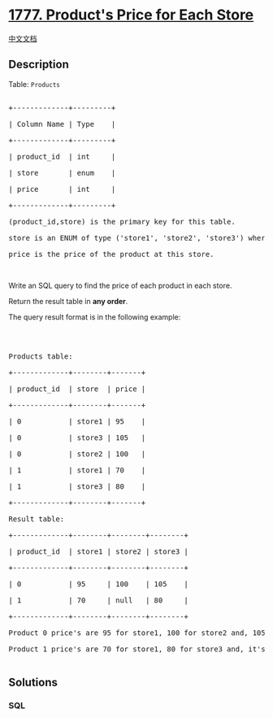# [1777. Product's Price for Each Store](https://leetcode.com/problems/products-price-for-each-store)

[中文文档](/solution/1700-1799/1777.Product%27s%20Price%20for%20Each%20Store/README.md)

## Description

<p>Table: <code>Products</code></p>

<pre>

+-------------+---------+

| Column Name | Type    |

+-------------+---------+

| product_id  | int     |

| store       | enum    |

| price       | int     |

+-------------+---------+

(product_id,store) is the primary key for this table.

store is an ENUM of type (&#39;store1&#39;, &#39;store2&#39;, &#39;store3&#39;) where each represents the store this product is available at.

price is the price of the product at this store.</pre>

<p>&nbsp;</p>

<p>Write an SQL query to find the price of each product in each store.</p>

<p>Return the result table in <strong>any order</strong>.</p>

<p>The query result format is in the following example:</p>

<p>&nbsp;</p>

<pre>

Products table:

+-------------+--------+-------+

| product_id  | store  | price |

+-------------+--------+-------+

| 0           | store1 | 95    |

| 0           | store3 | 105   |

| 0           | store2 | 100   |

| 1           | store1 | 70    |

| 1           | store3 | 80    |

+-------------+--------+-------+

Result table:

+-------------+--------+--------+--------+

| product_id  | store1 | store2 | store3 |

+-------------+--------+--------+--------+

| 0           | 95     | 100    | 105    |

| 1           | 70     | null   | 80     |

+-------------+--------+--------+--------+

Product 0 price&#39;s are 95 for store1, 100 for store2 and, 105 for store3.

Product 1 price&#39;s are 70 for store1, 80 for store3 and, it&#39;s not sold in store2.

</pre>

## Solutions

<!-- tabs:start -->

### **SQL**

```sql

```

<!-- tabs:end -->
